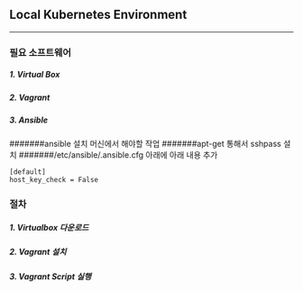 ## Local Kubernetes Environment

---

### 필요 소프트웨어

#####  1. Virtual Box

#####  2. Vagrant

#####  3. Ansible
#######ansible 설치 머신에서 해야할 작업
#######apt-get 통해서 sshpass 설치
#######/etc/ansible/.ansible.cfg 아래에 아래 내용 추가

```
[default]
host_key_check = False
```


### 절차

 ##### 1. Virtualbox 다운로드

##### 2. Vagrant 설치

##### 3. Vagrant Script 실행





##### 







